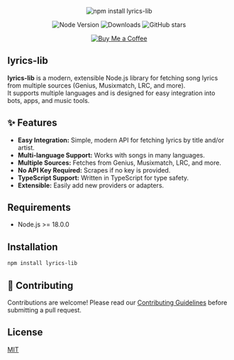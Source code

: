 <p align="center">
  <img src="https://nodei.co/npm/lyrics-lib.png?downloads=true&downloadRank=true&stars=true" alt="npm install lyrics-lib" />
</p>

<p align="center">
  <img src="https://img.shields.io/node/v/lyrics-lib?color=brightgreen&label=node" alt="Node Version" />
  <img src="https://img.shields.io/npm/dm/lyrics-lib?label=downloads" alt="Downloads" />
  <img src="https://img.shields.io/github/stars/HeiSh3n/lyrics-lib?style=social" alt="GitHub stars" />
</p>

<p align="center">
  <a href="https://ko-fi.com/your-kofi-username" target="_blank">
    <img src="https://ko-fi.com/img/githubbutton_sm.svg" alt="Buy Me a Coffee" />
  </a>
</p>

## lyrics-lib

**lyrics-lib** is a modern, extensible Node.js library for fetching song lyrics from multiple sources (Genius, Musixmatch, LRC, and more).  
It supports multiple languages and is designed for easy integration into bots, apps, and music tools.

## ✨ Features

- **Easy Integration:** Simple, modern API for fetching lyrics by title and/or artist.
- **Multi-language Support:** Works with songs in many languages.
- **Multiple Sources:** Fetches from Genius, Musixmatch, LRC, and more.
- **No API Key Required:** Scrapes if no key is provided.
- **TypeScript Support:** Written in TypeScript for type safety.
- **Extensible:** Easily add new providers or adapters.

## Requirements

- Node.js >= 18.0.0

## Installation

```sh
npm install lyrics-lib
```

## 🤝 Contributing

Contributions are welcome! Please read our [Contributing Guidelines](CONTRIBUTING.md) before submitting a pull request.

## License

[MIT](LICENSE)